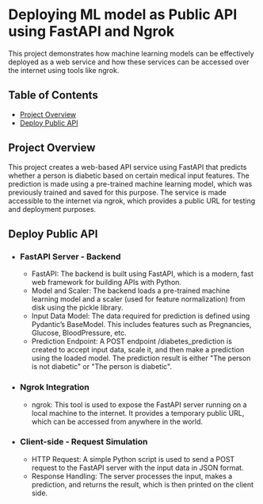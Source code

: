 # Deploying ML model as Public API using FastAPI and Ngrok
This project demonstrates how machine learning models can be effectively deployed as a web service and how these services can be accessed over the internet using tools like ngrok.

## Table of Contents
- [Project Overview](#project-overview)
- [Deploy Public API](#deploy-public-api)

## Project Overview
This project creates a web-based API service using FastAPI that predicts whether a person is diabetic based on certain medical input features. The prediction is made using a pre-trained machine learning model, which was previously trained and saved for this purpose. The service is made accessible to the internet via ngrok, which provides a public URL for testing and deployment purposes.

## Deploy Public API
- ### FastAPI Server - Backend
  - FastAPI: The backend is built using FastAPI, which is a modern, fast web framework for building APIs with Python.
  - Model and Scaler: The backend loads a pre-trained machine learning model and a scaler (used for feature normalization) from disk using the pickle library.
  - Input Data Model: The data required for prediction is defined using Pydantic’s BaseModel. This includes features such as Pregnancies, Glucose, BloodPressure, etc.
  - Prediction Endpoint: A POST endpoint /diabetes_prediction is created to accept input data, scale it, and then make a prediction using the loaded model. The prediction result is either "The person is not diabetic" or "The person is diabetic".

- ### Ngrok Integration
  - ngrok: This tool is used to expose the FastAPI server running on a local machine to the internet. It provides a temporary public URL, which can be accessed from anywhere in the world.

- ### Client-side - Request Simulation
  - HTTP Request: A simple Python script is used to send a POST request to the FastAPI server with the input data in JSON format.
  - Response Handling: The server processes the input, makes a prediction, and returns the result, which is then printed on the client side.
